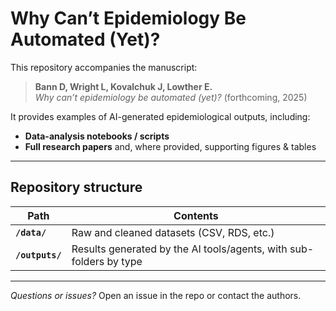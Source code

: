 # Why Can’t Epidemiology Be Automated (Yet)?

This repository accompanies the manuscript:

> **Bann D, Wright L, Kovalchuk J, Lowther E.**  
> *Why can’t epidemiology be automated (yet)?* (forthcoming, 2025)

It provides examples of AI-generated epidemiological outputs, including:

- **Data-analysis notebooks / scripts**  
- **Full research papers** and, where provided, supporting figures & tables  

---

## Repository structure

| Path | Contents |
|------|-----------|
| **`/data/`** | Raw and cleaned datasets (CSV, RDS, etc.) |
| **`/outputs/`** | Results generated by the AI tools/agents, with sub-folders by type|

---

*Questions or issues?* Open an issue in the repo or contact the authors.
